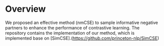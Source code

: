 # Overview

We proposed an effective method (nmCSE) to sample informative negative partners to enhance the performance of contrastive learning. The repository contains the implementation of our method, which is implemented base on [SimCSE].(https://github.com/princeton-nlp/SimCSE)
